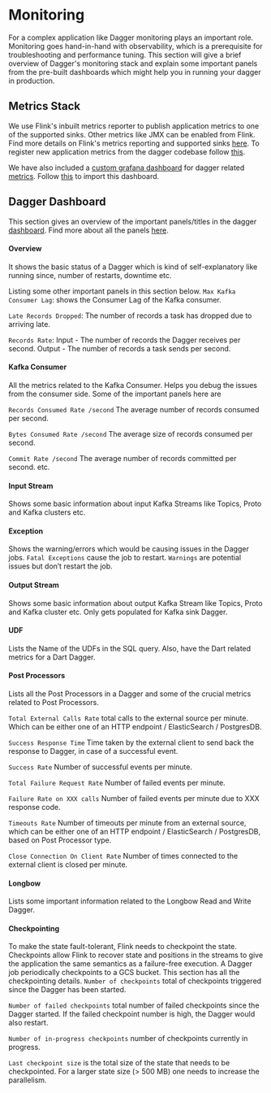 # Monitoring

For a complex application like Dagger monitoring plays an important role.
Monitoring goes hand-in-hand with observability, which is a prerequisite for troubleshooting and performance tuning.
This section will give a brief overview of Dagger's monitoring stack and explain some important panels from the pre-built dashboards which might help you in running your dagger in production.

## Metrics Stack

We use Flink's inbuilt metrics reporter to publish application metrics to one of the supported sinks. Other metrics like JMX can be enabled from Flink. Find more details on Flink's metrics reporting and supported sinks [here](https://ci.apache.org/projects/flink/flink-docs-release-1.9/monitoring/metrics.html#reporter).
To register new application metrics from the dagger codebase follow [this](https://ci.apache.org/projects/flink/flink-docs-release-1.9/monitoring/metrics.html#registering-metrics/).

We have also included a [custom grafana dashboard](https://github.com/raystack/dagger/blob/main/docs/static/assets/dagger-grafana-dashboard.json) for dagger related [metrics](../reference/metrics.md).
Follow [this](https://grafana.com/docs/grafana/latest/dashboards/export-import/) to import this dashboard.

## Dagger Dashboard

This section gives an overview of the important panels/titles in the dagger [dashboard](https://github.com/raystack/dagger/blob/main/docs/static/assets/dagger-grafana-dashboard.json).
Find more about all the panels [here](../reference/metrics.md).

#### Overview

It shows the basic status of a Dagger which is kind of self-explanatory like running since, number of restarts, downtime etc.

Listing some other important panels in this section below.
`Max Kafka Consumer Lag`: shows the Consumer Lag of the Kafka consumer.

`Late Records Dropped`: The number of records a task has dropped due to arriving late.

`Records Rate`: Input - The number of records the Dagger receives per second. Output - The number of records a task sends per second.

#### Kafka Consumer

All the metrics related to the Kafka Consumer. Helps you debug the issues from the consumer side. Some of the important panels here are

`Records Consumed Rate /second` The average number of records consumed per second.

`Bytes Consumed Rate /second` The average size of records consumed per second.

`Commit Rate /second` The average number of records committed per second. etc.

#### Input Stream

Shows some basic information about input Kafka Streams like Topics, Proto and Kafka clusters etc.

#### Exception

Shows the warning/errors which would be causing issues in the Dagger jobs.
`Fatal Exceptions` cause the job to restart.
`Warnings` are potential issues but don’t restart the job.

#### Output Stream

Shows some basic information about output Kafka Stream like Topics, Proto and Kafka cluster etc. Only gets populated for Kafka sink Dagger.

#### UDF

Lists the Name of the UDFs in the SQL query. Also, have the Dart related metrics for a Dart Dagger.

#### Post Processors

Lists all the Post Processors in a Dagger and some of the crucial metrics related to Post Processors.

`Total External Calls Rate` total calls to the external source per minute. Which can be either one of an HTTP endpoint / ElasticSearch / PostgresDB.

`Success Response Time` Time taken by the external client to send back the response to Dagger, in case of a successful event.

`Success Rate` Number of successful events per minute.

`Total Failure Request Rate` Number of failed events per minute.

`Failure Rate on XXX calls` Number of failed events per minute due to XXX response code.

`Timeouts Rate` Number of timeouts per minute from an external source, which can be either one of an HTTP endpoint / ElasticSearch / PostgresDB, based on Post Processor type.

`Close Connection On Client Rate` Number of times connected to the external client is closed per minute.

#### Longbow

Lists some important information related to the Longbow Read and Write Dagger.

#### Checkpointing

To make the state fault-tolerant, Flink needs to checkpoint the state. Checkpoints allow Flink to recover state and positions in the streams to give the application the same semantics as a failure-free execution. A Dagger job periodically checkpoints to a GCS bucket. This section has all the checkpointing details.
`Number of checkpoints` total of checkpoints triggered since the Dagger has been started.

`Number of failed checkpoints` total number of failed checkpoints since the Dagger started. If the failed checkpoint number is high, the Dagger would also restart.

`Number of in-progress checkpoints` number of checkpoints currently in progress.

`Last checkpoint size` is the total size of the state that needs to be checkpointed. For a larger state size (> 500 MB) one needs to increase the parallelism.
